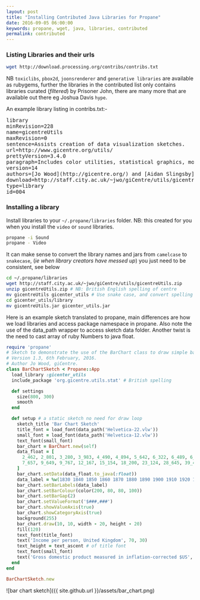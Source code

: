 ```yaml
---
layout: post
title: "Installing Contributed Java Libraries for Propane"
date: 2016-09-05 06:00:00
keywords: propane, wget, java, libraries, contributed
permalink: contributed
---
```

### Listing Libraries and their urls ###

```bash
wget http://download.processing.org/contribs/contribs.txt
```

NB `toxiclibs`, `pbox2d`, `joonsrenderer`  and `generative libraries` are available as rubygems, further the libraries in the contributed list only contains libraries curated (_filtered_) by Prisoner John, there are many more that are available out there eg Joshua Davis `hype`.

An example library listing in contribs.txt:-

<pre>
library
minRevision=228
name=gicentreUtils
maxRevision=0
sentence=Assists creation of data visualization sketches.
url=http://www.gicentre.org/utils/
prettyVersion=3.4.0
paragraph=Includes color utilities, statistical graphics, morphing classes, spatial utilities and map projections, force-directed layouts and text input/output. Together these make the task of creating data visualization sketches much faster by providing code for commonly repeated tasks such as zooming in and out of a sketch, setting up color tables etc. For documentation and examples, see the [gicentreUtils pages](http://www.gicentre.org/utils/).
version=14
authors=[Jo Wood](http://gicentre.org/) and [Aidan Slingsby](http://gicentre.org/)
download=http://staff.city.ac.uk/~jwo/giCentre/utils/gicentreUtils.zip
type=library
id=004
</pre>

### Installing a library ###

Install libraries to your `~/.propane/libraries` folder.  NB: this created for you when you install the `video` or `sound` libraries.

```bash
propane -i Sound
propane - Video
```

It can make sense to convert the library names and jars from `camelcase` to `snakecase`, (_ie when library creators have messed up_) you just need to be consistent, see below

```bash
cd ~/.propane/libraries
wget http://staff.city.ac.uk/~jwo/giCentre/utils/gicentreUtils.zip
unzip gicentreUtils.zip # NB: British English spelling of centre
mv gicentreUtils gicenter_utils # Use snake case, and convert spelling
cd gicenter_utils/library
mv gicentreUtils.jar gicenter_utils.jar
```
Here is an example sketch translated to propane, main differences are how we load libraries and access package namespace in propane. Also note the use of the data_path wrapper to access sketch data folder. Another twist is the need to cast array of ruby Numbers to java float.

```ruby
require 'propane'
# Sketch to demonstrate the use of the BarChart class to draw simple bar charts.
# Version 1.3, 6th February, 2016.
# Author Jo Wood, giCentre.
class BarChartSketch < Propane::App
  load_library :gicenter_utils
  include_package 'org.gicentre.utils.stat' # British spelling

  def settings
    size(800, 300)
    smooth
  end

  def setup # a static sketch no need for draw loop
    sketch_title 'Bar Chart Sketch'
    title_font = load_font(data_path('Helvetica-22.vlw'))
    small_font = load_font(data_path('Helvetica-12.vlw'))
    text_font(small_font)
    bar_chart = BarChart.new(self)
    data_float = [
      2_462, 2_801, 3_280, 3_983, 4_490, 4_894, 5_642, 6_322, 6_489, 6_401,
      7_657, 9_649, 9_767, 12_167, 15_154, 18_200, 23_124, 28_645, 39_471
    ]
    bar_chart.setData(data_float.to_java(:float))
    data_label = %w(1830 1840 1850 1860 1870 1880 1890 1900 1910 1920 1930 1940 1950 1960 1970 1980 1990 2000 2010)
    bar_chart.setBarLabels(data_label)
    bar_chart.setBarColour(color(200, 80, 80, 100))
    bar_chart.setBarGap(2)
    bar_chart.setValueFormat('$###,###')
    bar_chart.showValueAxis(true)
    bar_chart.showCategoryAxis(true)
    background(255)
    bar_chart.draw(10, 10, width - 20, height - 20)
    fill(120)
    text_font(title_font)
    text('Income per person, United Kingdom', 70, 30)
    text_height = text_ascent # of title font
    text_font(small_font)
    text('Gross domestic product measured in inflation-corrected $US', 70, 30 + text_height)
  end
end

BarChartSketch.new
```

![bar chart sketch]({{ site.github.url }}/assets/bar_chart.png)
